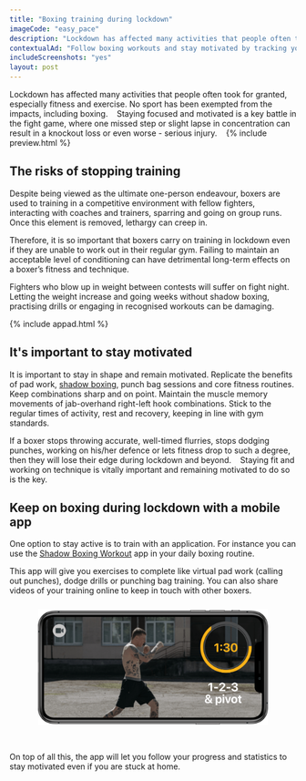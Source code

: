 ```yaml
---
title: "Boxing training during lockdown"
imageCode: "easy_pace"
description: "Lockdown has affected many activities that people often took for granted, especially fitness and exercise. No sport has been exempted from the impacts, including boxing. Staying focused and motivated is a key battle in the fight game, where one missed step or slight lapse in concentration can result in a knockout loss or even worse - serious injury."
contextualAd: "Follow boxing workouts and stay motivated by tracking your progress with this iPhone app."
includeScreenshots: "yes"
layout: post
---
```


Lockdown has affected many activities that people often took for granted, especially fitness and exercise. No sport has been exempted from the impacts, including boxing. 
 
Staying focused and motivated is a key battle in the fight game, where one missed step or slight lapse in concentration can result in a knockout loss or even worse - serious injury. 
 
{% include preview.html %}

## The risks of stopping training

Despite being viewed as the ultimate one-person endeavour, boxers are used to training in a competitive environment with fellow fighters, interacting with coaches and trainers, sparring and going on group runs. Once this element is removed, lethargy can creep in.

Therefore, it is so important that boxers carry on training in lockdown even if they are unable to work out in their regular gym. Failing to maintain an acceptable level of conditioning can have detrimental long-term effects on a boxer’s fitness and technique.

Fighters who blow up in weight between contests will suffer on fight night. Letting the weight increase and going weeks without shadow boxing, practising drills or engaging in recognised workouts can be damaging.

{% include appad.html %}

## It's important to stay motivated

It is important to stay in shape and remain motivated. Replicate the benefits of pad work, [shadow boxing][1], punch bag sessions and core fitness routines. Keep combinations sharp and on point. Maintain the muscle memory movements of jab-overhand right-left hook combinations. Stick to the regular times of activity, rest and recovery, keeping in line with gym standards.

If a boxer stops throwing accurate, well-timed flurries, stops dodging punches, working on his/her defence or lets fitness drop to such a degree, then they will lose their edge during lockdown and beyond. 
 
Staying fit and working on technique is vitally important and remaining motivated to do so is the key.

## Keep on boxing during lockdown with a mobile app

One option to stay active is to train with an application. For instance you can use the [Shadow Boxing Workout][2] app in your daily boxing routine.

This app will give you exercises to complete like virtual pad work (calling out punches), dodge drills or punching bag training. You can also share videos of your training online to keep in touch with other boxers.

<div style='text-align: center'><img src='/assets/screenshot_practice_rotated.png' style='width: 80%;margin: 10px 0px 30px 0px;' alt='Box at home with an app, record yourself'/></div>

On top of all this, the app will let you follow your progress and statistics to stay motivated even if you are stuck at home.

[1]:	/importance-of-shadow-boxing/
[2]:	/
